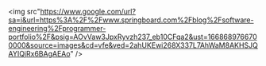 <img src"https://www.google.com/url?sa=i&url=https%3A%2F%2Fwww.springboard.com%2Fblog%2Fsoftware-engineering%2Fprogrammer-portfolio%2F&psig=AOvVaw3JpxRyvzh237_eb10CFqa2&ust=1668689766700000&source=images&cd=vfe&ved=2ahUKEwi268X337L7AhWaM8AKHSJQAYIQjRx6BAgAEAo" />


